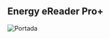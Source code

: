## Energy eReader Pro+

![Portada](http://static.energysistem.com/images/manuals/42091/54b5653d12cbe.jpg)
